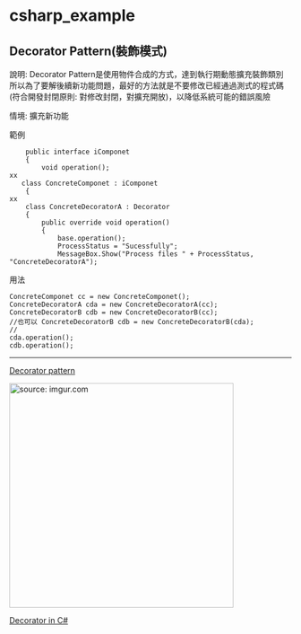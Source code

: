 # csharp_example

## Decorator Pattern(裝飾模式)

說明:
 Decorator Pattern是使用物件合成的方式，達到執行期動態擴充裝飾類別  
 所以為了要解後續新功能問題，最好的方法就是不要修改已經通過測式的程式碼
 (符合開發封閉原則: 對修改封閉，對擴充開放)，以降低系統可能的錯誤風險

情境:
 擴充新功能

範例
```
    public interface iComponet
    {
        void operation();
xx
   class ConcreteComponet : iComponet
    {
xx
    class ConcreteDecoratorA : Decorator
    {            
    	public override void operation()
        {
            base.operation();
            ProcessStatus = "Sucessfully";
            MessageBox.Show("Process files " + ProcessStatus, "ConcreteDecoratorA");
```

用法
```
ConcreteComponet cc = new ConcreteComponet();
ConcreteDecoratorA cda = new ConcreteDecoratorA(cc);
ConcreteDecoratorB cdb = new ConcreteDecoratorB(cc);
//也可以 ConcreteDecoratorB cdb = new ConcreteDecoratorB(cda);
//
cda.operation();
cdb.operation();
```

-----

[Decorator pattern][1]

<a href="https://imgur.com/V6qDzT2"><img src="https://i.imgur.com/V6qDzT2.png" title="source: imgur.com" width="400px" /></a>

[Decorator in C#][2]

[1]:https://en.wikipedia.org/wiki/Decorator_pattern
[2]:https://refactoring.guru/design-patterns/decorator/csharp/example  